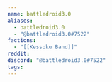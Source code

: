 ```yaml
---
name: battledroid3.0
aliases:
  - battledroid3.0
  - "@battledroid3.0#7522"
factions:
  - "[[Kessoku Band]]"
reddit: 
discord: "@battledroid3.0#7522"
tags:
---
```


